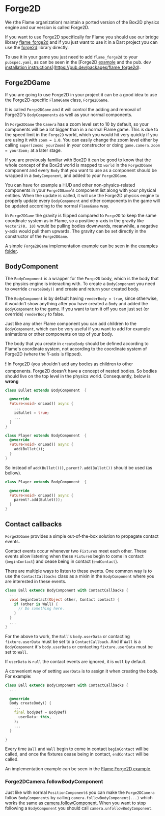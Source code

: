 # Forge2D

We (the Flame organization) maintain a ported version of the Box2D physics engine and our version
is called Forge2D.

If you want to use Forge2D specifically for Flame you should use our bridge library
[flame_forge2d](https://github.com/flame-engine/flame/tree/main/packages/flame_forge2d) and if you
just want to use it in a Dart project you can use the
[forge2d](https://github.com/flame-engine/forge2d) library directly.

To use it in your game you just need to add `flame_forge2d` to your
`pubspec.yaml`, as can be seen in the [Forge2D
[example](https://github.com/flame-engine/flame/tree/main/packages/flame_forge2d/example)
and the pub. dev [installation
instructions](https://pub.dev/packages/flame_forge2d)](<https://pub.dev/packages/flame_forge2d>).


## Forge2DGame

If you are going to use Forge2D in your project it can be a good idea to use the Forge2D-specific
`FlameGame` class, `Forge2DGame`.

It is called `Forge2DGame` and it will control the adding and removal of Forge2D's `BodyComponents`
as well as your normal components.

In `Forge2DGame` the `Camera` has a zoom level set to 10 by default, so your components will be a
lot bigger than in a normal Flame game. This is due to the speed limit in the `Forge2D` world, which
you would hit very quickly if you are using it with `zoom = 1.0`. You can easily change the zoom
level either by calling `super(zoom: yourZoom)` in your constructor or doing `game.camera.zoom =
yourZoom;` at a later stage.

If you are previously familiar with Box2D it can be good to know that the whole concept of the
Box2d world is mapped to `world` in the `Forge2DGame` component and every `Body` that you want to
use as a component should be wrapped in a `BodyComponent`, and added to your `Forge2DGame`.

You can have for example a HUD and other non-physics-related components in your `Forge2DGame`'s
component list along with your physical entities. When the update is called, it will use the Forge2D
physics engine to properly update every `BodyComponent` and other components in the game will be
updated according to the normal `FlameGame` way.

In `Forge2DGame` the gravity is flipped compared to `Forge2D` to keep the same coordinate system as
in Flame, so a positive y-axis in the gravity like `Vector2(0, 10)` would be pulling bodies
downwards, meanwhile, a negative y-axis would pull them upwards. The gravity can be set directly in
the constructor of the `Forge2DGame`.

A simple `Forge2DGame` implementation example can be seen in the
[examples folder](https://github.com/flame-engine/flame/tree/main/packages/flame_forge2d/example).


## BodyComponent

The `BodyComponent` is a wrapper for the `Forge2D` body, which is the body that the physics engine
is interacting with. To create a `BodyComponent` you need to override `createBody()` and create and
return your created body.

The `BodyComponent` is by default having `renderBody = true`, since otherwise, it wouldn't show
anything after you have created a `Body` and added the `BodyComponent` to the game. If you want to
turn it off you can just set (or override) `renderBody` to false.

Just like any other Flame component you can add children to the `BodyComponent`, which can be very
useful if you want to add for example animations or other components on top of your body.

The body that you create in `createBody` should be defined according to Flame's coordinate system,
not according to the coordinate system of Forge2D (where the Y-axis is flipped).

:exclamation: In Forge2D (you shouldn't add any bodies as children to other components.
Forge2D doesn't have a concept of nested bodies.
So bodies should live on the top level in the physics world.
Consequently, below is **wrong**

```dart
class Bullet extends BodyComponent  {

  @override
  Future<void> onLoad() async {
    ...
    isBullet = true;
    ...
  }
}

class Player extends BodyComponent  {
  @override
  Future<void> onLoad() async {
    add(Bullet());
  }
}
```

So instead of `add(Bullet()))`, `parent?.add(Bullet())` should be used (as bellow).

```dart
class Player extends BodyComponent  {

  @override
  Future<void> onLoad() async {
    parent?.add(Bullet());
  }
}
```


## Contact callbacks

`Forge2DGame` provides a simple out-of-the-box solution to propagate contact events.

Contact events occur whenever two `Fixture`s meet each other. These events allow listening when
these `Fixture`s begin to come in contact (`beginContact`) and cease being in contact
(`endContact`).

There are multiple ways to listen to these events. One common way is to use the `ContactCallbacks`
class as a mixin in the `BodyComponent` where you are interested in these events.

```dart
class Ball extends BodyComponent with ContactCallbacks {
  ...
  void beginContact(Object other, Contact contact) {
    if (other is Wall) {
      // Do something here.
    }
  }
  ...
}
```

For the above to work, the `Ball`'s `body.userData` or contacting `fixture.userData` must be
set to a `ContactCallback`. And if `Wall` is a `BodyComponent` it's `body.userData` or contacting
`fixture.userData` must be set to `Wall`.

If `userData` is `null` the contact events are ignored, it is `null` by default.

A convenient way of setting `userData` is to assign it when creating the body. For example:

```dart
class Ball extends BodyComponent with ContactCallbacks {
  ...

  @override
  Body createBody() {
    ...
    final bodyDef = BodyDef(
      userData: this,
    );
    ...
  }

}
```

Every time `Ball` and `Wall` begin to come in contact `beginContact` will be called, and once the
fixtures cease being in contact, `endContact` will be called.

An implementation example can be seen in the [Flame Forge2D
example](https://github.com/flame-engine/flame/blob/main/examples/lib/stories/bridge_libraries/forge2d/utils/balls.dart).


### Forge2DCamera.followBodyComponent

Just like with normal `PositionComponent`s you can make the `Forge2DCamera` follow `BodyComponent`s
by calling `camera.followBodyComponent(...)` which works the same as
[camera.followComponent](../../flame/camera_and_viewport.md#camerafollowcomponent). When you want to
stop following a `BodyComponent` you should call `camera.unfollowBodyComponent`.
